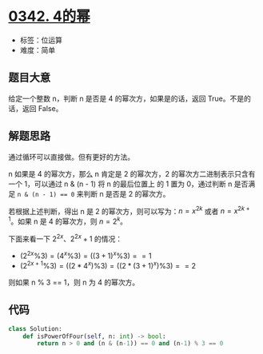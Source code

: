 # [0342. 4的幂](https://leetcode.cn/problems/power-of-four/)

- 标签：位运算
- 难度：简单

## 题目大意

给定一个整数 n，判断 n 是否是 4 的幂次方，如果是的话，返回 True。不是的话，返回 False。

## 解题思路

通过循环可以直接做。但有更好的方法。

n 如果是 4 的幂次方，那么 n 肯定是 2 的幂次方，2 的幂次方二进制表示只含有一个 1，可以通过 n & (n - 1) 将 n 的最后位置上 的 1 置为 0，通过判断 n 是否满足 `n & (n - 1) == 0` 来判断 n 是否是 2 的幂次方。

若根据上述判断，得出 n 是 2 的幂次方，则可以写为：$n = x^{2k}$ 或者 $n = x^{2k+1}$。如果 n 是 4 的幂次方，则 $n = 2^{k}$。

下面来看一下  $2^{2x}、2^{2x}+1$ 的情况：

- $(2^{2x} \% 3) = (4^x \% 3) = ((3+1)^x \% 3) == 1$
- $(2^{2x+1} \% 3) = ((2*4^x) \% 3) = ((2*(3+1)^x) \% 3) == 2$

则如果 n % 3 == 1，则 n 为 4 的幂次方。

## 代码

```Python
class Solution:
    def isPowerOfFour(self, n: int) -> bool:
        return n > 0 and (n & (n-1)) == 0 and (n-1) % 3 == 0
```

